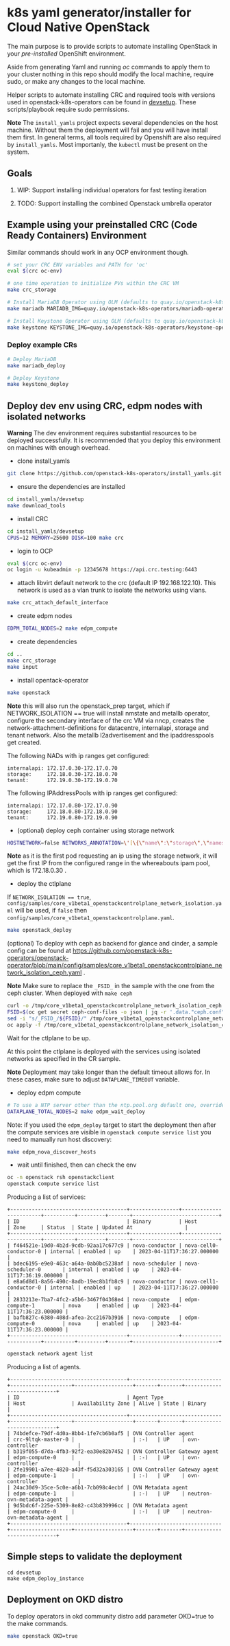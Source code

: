 # k8s yaml generator/installer for Cloud Native OpenStack

The main purpose is to provide scripts to automate installing OpenStack in your *pre-installed* OpenShift environment.

Aside from generating Yaml and running *oc* commands to apply them to your cluster nothing in this repo should modify the local machine, require sudo, or make any changes to the local machine.

Helper scripts to automate installing CRC and required tools with versions used in openstack-k8s-operators can be found in [devsetup](devsetup/README.md).
These scripts/playbook require sudo permissions.

**Note**
The `install_yamls` project expects several dependencies on the host machine.
Without them the deployment will fail and you will have install them first.
In general terms, all tools required by Openshift are also required by `install_yamls`.
Most importanly, the `kubectl` must be present on the system.

## Goals

1) WIP: Support installing individual operators for fast testing iteration

2) TODO: Support installing the combined Openstack umbrella operator

## Example using your preinstalled CRC (Code Ready Containers) Environment

Similar commands should work in any OCP environment though.
```bash
# set your CRC ENV variables and PATH for 'oc'
eval $(crc oc-env)

# one time operation to initialize PVs within the CRC VM
make crc_storage

# Install MariaDB Operator using OLM (defaults to quay.io/openstack-k8s-operators)
make mariadb MARIADB_IMG=quay.io/openstack-k8s-operators/mariadb-operator-index:latest

# Install Keystone Operator using OLM (defaults to quay.io/openstack-k8s-operators)
make keystone KEYSTONE_IMG=quay.io/openstack-k8s-operators/keystone-operator-index:latest
```

### Deploy example CRs
```bash
# Deploy MariaDB
make mariadb_deploy

# Deploy Keystone
make keystone_deploy
```

## Deploy dev env using CRC, edpm nodes with isolated networks

**Warning** The dev environment requires substantial resources to be deployed successfully. It is recommended that you deploy this environment on machines with enough overhead.

* clone install_yamls
```bash
git clone https://github.com/openstack-k8s-operators/install_yamls.git
```
* ensure the dependencies are installed
```bash
cd install_yamls/devsetup
make download_tools
```

* install CRC
```bash
cd install_yamls/devsetup
CPUS=12 MEMORY=25600 DISK=100 make crc
```

* login to OCP
```bash
eval $(crc oc-env)
oc login -u kubeadmin -p 12345678 https://api.crc.testing:6443
```

* attach libvirt default network to the crc (default IP 192.168.122.10). This network is used as a vlan trunk to isolate the networks using vlans.
```bash
make crc_attach_default_interface
```

* create edpm nodes
```bash
EDPM_TOTAL_NODES=2 make edpm_compute
```

* create dependencies
```bash
cd ..
make crc_storage
make input
```

* install opentack-operator
```bash
make openstack
```

**Note** this will also run the openstack_prep target, which if NETWORK_ISOLATION == true will install nmstate and metallb operator, configure the secondary interface of the crc VM via nncp, creates the network-attachment-definitions for datacentre, internalapi, storage and tenant network. Also the metallb l2advertisement and the ipaddresspools get created.

The following NADs with ip ranges get configured:
```
internalapi: 172.17.0.30-172.17.0.70
storage:     172.18.0.30-172.18.0.70
tenant:      172.19.0.30-172.19.0.70
```

The following IPAddressPools with ip ranges get configured:
```
internalapi: 172.17.0.80-172.17.0.90
storage:     172.18.0.80-172.18.0.90
tenant:      172.19.0.80-172.19.0.90
```

* (optional) deploy ceph container using storage network
```bash
HOSTNETWORK=false NETWORKS_ANNOTATION=\'[\{\"name\":\"storage\",\"namespace\":\"openstack\"\}]\' MON_IP=172.18.0.30 make ceph TIMEOUT=90
```

**Note** as it is the first pod requesting an ip using the storage network, it will get the first IP from the configured range in the whereabouts ipam pool, which is 172.18.0.30 .

* deploy the ctlplane

If `NETWORK_ISOLATION == true`, `config/samples/core_v1beta1_openstackcontrolplane_network_isolation.yaml` will be used, if `false` then `config/samples/core_v1beta1_openstackcontrolplane.yaml`.

```bash
make openstack_deploy
```

(optional) To deploy with ceph as backend for glance and cinder, a sample config can be found at https://github.com/openstack-k8s-operators/openstack-operator/blob/main/config/samples/core_v1beta1_openstackcontrolplane_network_isolation_ceph.yaml .

**Note** Make sure to replace the `_FSID_` in the sample with the one from the ceph cluster. When deployed with `make ceph`

```bash
curl -o /tmp/core_v1beta1_openstackcontrolplane_network_isolation_ceph.yaml https://raw.githubusercontent.com/openstack-k8s-operators/openstack-operator/main/config/samples/core_v1beta1_openstackcontrolplane_network_isolation_ceph.yaml
FSID=$(oc get secret ceph-conf-files -o json | jq -r '.data."ceph.conf"' | base64 -d | grep fsid | sed -e 's/fsid = //') && echo $FSID
sed -i "s/_FSID_/${FSID}/" /tmp/core_v1beta1_openstackcontrolplane_network_isolation_ceph.yaml
oc apply -f /tmp/core_v1beta1_openstackcontrolplane_network_isolation_ceph.yaml
```

Wait for the ctlplane to be up.

At this point the ctlplane is deployed with the services using isolated networks as specified in the CR sample.

**Note** Deployment may take longer than the default timeout allows for. In these cases, make sure to adjust `DATAPLANE_TIMEOUT` variable.

* deploy edpm compute
```bash
# To use a NTP server other than the ntp.pool.org default one, override the DATAPLANE_NTP_SERVER variable
DATAPLANE_TOTAL_NODES=2 make edpm_wait_deploy
```
Note: if you used the `edpm_deploy` target to start the deployment then after
the compute services are visible in `openstack compute service list` you need
to manually run host discovery:
```bash
make edpm_nova_discover_hosts
```

* wait until finished, then can check the env
```bash
oc -n openstack rsh openstackclient
openstack compute service list
```
Producing a list of services:
```
+--------------------------------------+----------------+------------------------+----------+---------+-------+----------------------------+
| ID                                   | Binary         | Host                   | Zone     | Status  | State | Updated At                 |
+--------------------------------------+----------------+------------------------+----------+---------+-------+----------------------------+
| f464521e-19d0-4b2d-9cdb-92aa17c677c9 | nova-conductor | nova-cell0-conductor-0 | internal | enabled | up    | 2023-04-11T17:36:27.000000 |
| bdec6195-e9e0-463c-a64a-0ab0bc5238af | nova-scheduler | nova-scheduler-0       | internal | enabled | up    | 2023-04-11T17:36:19.000000 |
| e8a6d8d1-8a56-490c-8adb-19ec8b1fb8c9 | nova-conductor | nova-cell1-conductor-0 | internal | enabled | up    | 2023-04-11T17:36:27.000000 |
| 2833213e-7ba7-4fc2-a5b6-3467f04368e4 | nova-compute   | edpm-compute-1         | nova     | enabled | up    | 2023-04-11T17:36:23.000000 |
| bafb827c-6380-408d-afea-2cc2167b3916 | nova-compute   | edpm-compute-0         | nova     | enabled | up    | 2023-04-11T17:36:23.000000 |
+--------------------------------------+----------------+------------------------+----------+---------+-------+----------------------------+
```

```bash
openstack network agent list
```

Producing a list of agents.
```
+--------------------------------------+------------------------------+--------------------+-------------------+-------+-------+----------------------------+
| ID                                   | Agent Type                   | Host               | Availability Zone | Alive | State | Binary                     |
+--------------------------------------+------------------------------+--------------------+-------------------+-------+-------+----------------------------+
| 74bdefce-79df-4d0a-8bb4-1fe7cb6b0af5 | OVN Controller agent         | crc-9ltqk-master-0 |                   | :-)   | UP    | ovn-controller             |
| b319f055-d7da-4fb3-92f2-ea30e82b7452 | OVN Controller Gateway agent | edpm-compute-0     |                   | :-)   | UP    | ovn-controller             |
| 2fe19901-a7ee-4820-a43f-f5d32a303165 | OVN Controller Gateway agent | edpm-compute-1     |                   | :-)   | UP    | ovn-controller             |
| 24ac30d9-35ce-5c0e-a6b1-7cb098c4ecbf | OVN Metadata agent           | edpm-compute-1     |                   | :-)   | UP    | neutron-ovn-metadata-agent |
| 9d5bdc6f-225e-5309-8e82-c43b839996cc | OVN Metadata agent           | edpm-compute-0     |                   | :-)   | UP    | neutron-ovn-metadata-agent |
+--------------------------------------+------------------------------+--------------------+-------------------+-------+-------+----------------------------+
```

## Simple steps to validate the deployment

```
cd devsetup
make edpm_deploy_instance
```

## Deployment on OKD distro

To deploy operators in okd community distro add parameter OKD=true to the make commands.

```bash
make openstack OKD=true
```

